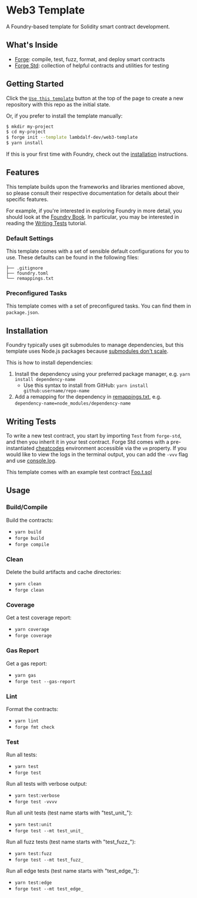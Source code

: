 # Web3 Template

A Foundry-based template for Solidity smart contract development.

## What's Inside

- [Forge](https://github.com/foundry-rs/foundry/blob/master/forge): compile, test, fuzz, format, and deploy smart
  contracts
- [Forge Std](https://github.com/foundry-rs/forge-std): collection of helpful contracts and utilities for testing

## Getting Started

Click the [`Use this template`](https://github.com/lambdalf-dev/web3-template/generate) button at the top of the page to
create a new repository with this repo as the initial state.

Or, if you prefer to install the template manually:

```sh
$ mkdir my-project
$ cd my-project
$ forge init --template lambdalf-dev/web3-template
$ yarn install
```

If this is your first time with Foundry, check out the
[installation](https://github.com/foundry-rs/foundry#installation) instructions.

## Features

This template builds upon the frameworks and libraries mentioned above, so please consult their respective documentation
for details about their specific features.

For example, if you're interested in exploring Foundry in more detail, you should look at the
[Foundry Book](https://book.getfoundry.sh/). In particular, you may be interested in reading the
[Writing Tests](https://book.getfoundry.sh/forge/writing-tests.html) tutorial.

### Default Settings

This template comes with a set of sensible default configurations for you to use. These defaults can be found in the
following files:

```text
├── .gitignore
├── foundry.toml
└── remappings.txt
```

### Preconfigured Tasks

This template comes with a set of preconfigured tasks. You can find them in `package.json`.

## Installation

Foundry typically uses git submodules to manage dependencies, but this template uses Node.js packages because
[submodules don't scale](https://twitter.com/PaulRBerg/status/1736695487057531328).

This is how to install dependencies:

1. Install the dependency using your preferred package manager, e.g. `yarn install dependency-name`
   - Use this syntax to install from GitHub: `yarn install github:username/repo-name`
2. Add a remapping for the dependency in [remappings.txt](./remappings.txt), e.g.
   `dependency-name=node_modules/dependency-name`

## Writing Tests

To write a new test contract, you start by importing `Test` from `forge-std`, and then you inherit it in your test
contract. Forge Std comes with a pre-instantiated [cheatcodes](https://book.getfoundry.sh/cheatcodes/) environment
accessible via the `vm` property. If you would like to view the logs in the terminal output, you can add the `-vvv` flag
and use [console.log](https://book.getfoundry.sh/faq?highlight=console.log#how-do-i-use-consolelog).

This template comes with an example test contract [Foo.t.sol](./test/Foo.t.sol)

## Usage

### Build/Compile

Build the contracts:

- ```yarn build```
- ```forge build```
- ```forge compile```

### Clean

Delete the build artifacts and cache directories:

- ```yarn clean```
- ```forge clean```

### Coverage

Get a test coverage report:

- ```yarn coverage```
- ```forge coverage```

### Gas Report

Get a gas report:

- ```yarn gas```
- ```forge test --gas-report```

### Lint

Format the contracts:

- ```yarn lint```
- ```forge fmt check```

### Test

Run all tests:

- ```yarn test```
- ```forge test```

Run all tests with verbose output:

- ```yarn test:verbose```
- ```forge test -vvvv```

Run all unit tests (test name starts with "test_unit_"):

- ```yarn test:unit```
- ```forge test --mt test_unit_```

Run all fuzz tests (test name starts with "test_fuzz_"):

- ```yarn test:fuzz```
- ```forge test --mt test_fuzz_```

Run all edge tests (test name starts with "test_edge_"):

- ```yarn test:edge```
- ```forge test --mt test_edge_```
